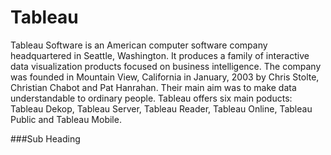 Tableau
===========

Tableau Software is an American computer software company headquartered in Seattle, Washington. It produces a family of interactive data visualization products focused on business intelligence. 
The company was founded in Mountain View, California in January, 2003 by Chris Stolte, Christian Chabot and Pat Hanrahan. Their main aim was to make data understandable to ordinary people. 
Tableau offers six main poducts: Tableau Dekop, Tableau Server, Tableau Reader, Tableau Online, Tableau Public and Tableau Mobile. 

###Sub Heading

